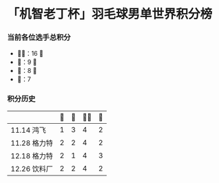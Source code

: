 # 「机智老丁杯」羽毛球男单世界积分榜
### 当前各位选手总积分

* 👨‍🦳：16  🏅️
* 📌：9  🥈
* 📄：8  🥉
* 🐔：7

### 积分历史

|            | 🐔  | 📄 | 👨‍🦳 | 📌  |
| ---- | ---- | ---- | ---- | ---- |
| 11.14 鸿飞 | 1 | 3 | 4 | 2 |
| 11.28 格力特 | 2 | 2 | 4 | 2 |
| 12.18 格力特 | 2 | 1 | 4 | 3 |
| 12.26 饮料厂 | 2 | 2 | 4 | 2 |


